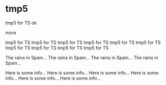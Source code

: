 tmp5
====

tmp5 for TS
ok

more



tmp5 for TS
tmp5 for TS
tmp5 for TS
tmp5 for TS
tmp5 for TS
tmp5 for TS
tmp5 for TS
tmp5 for TS
tmp5 for TS
tmp5 for TS

The rains in Spain...
The rains in Spain...
The rains in Spain...
The rains in Spain...

Here is some info...
Here is some info...
Here is some info...
Here is some info...
Here is some info...
Here is some info...
